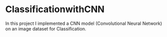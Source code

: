 # ClassificationwithCNN
In this project I implemented a CNN model (Convolutional Neural Network) on an image dataset for Classification.

